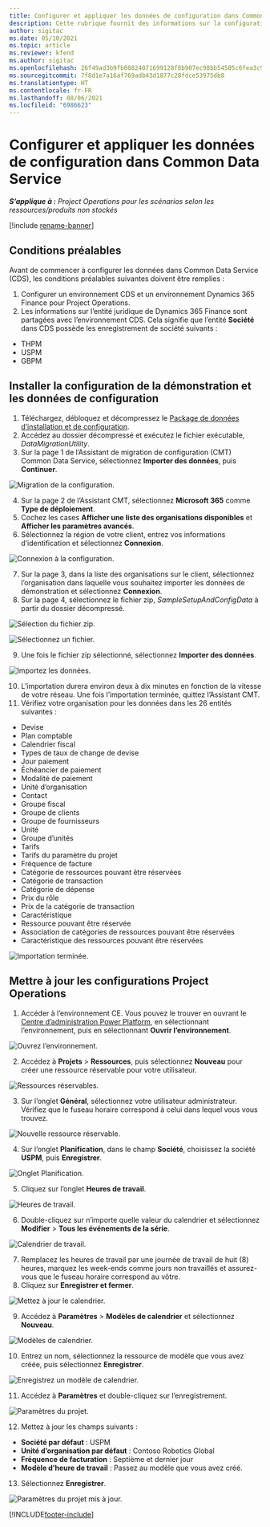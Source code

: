 ```yaml
---
title: Configurer et appliquer les données de configuration dans Common Data Service
description: Cette rubrique fournit des informations sur la configuration et l’application des données de configuration dans Project Operations.
author: sigitac
ms.date: 05/10/2021
ms.topic: article
ms.reviewer: kfend
ms.author: sigitac
ms.openlocfilehash: 26f49ad3b9fb08824071699128f8b907ec98bb54505c6fea3c97288cbaf31633
ms.sourcegitcommit: 7f8d1e7a16af769adb43d1877c28fdce53975db8
ms.translationtype: HT
ms.contentlocale: fr-FR
ms.lasthandoff: 08/06/2021
ms.locfileid: "6986623"
---
```

# <a name="set-up-and-apply-configuration-data-in-the-common-data-service"></a>Configurer et appliquer les données de configuration dans Common Data Service 

_**S’applique à :** Project Operations pour les scénarios selon les ressources/produits non stockés_

[!include [rename-banner](~/includes/cc-data-platform-banner.md)]

## <a name="prerequisites"></a>Conditions préalables

Avant de commencer à configurer les données dans Common Data Service (CDS), les conditions préalables suivantes doivent être remplies :

1.  Configurer un environnement CDS et un environnement Dynamics 365 Finance pour Project Operations.
2.  Les informations sur l’entité juridique de Dynamics 365 Finance sont partagées avec l’environnement CDS. Cela signifie que l’entité **Société** dans CDS possède les enregistrement de société suivants :
  - THPM
  - USPM
  - GBPM

## <a name="install-setup-and-configuration-data"></a>Installer la configuration de la démonstration et les données de configuration

1. Téléchargez, débloquez et décompressez le [Package de données d’installation et de configuration](https://download.microsoft.com/download/e/2/d/e2da6c98-d5dd-450c-aabe-fd6bf2ba374b/ProjOpsSampleSetupData-%20Integrated%20Latest.zip).
2. Accédez au dossier décompressé et exécutez le fichier exécutable, *DataMigrationUtility*.
3. Sur la page 1 de l’Assistant de migration de configuration (CMT) Common Data Service, sélectionnez **Importer des données**, puis **Continuer**.

![Migration de la configuration.](./media/1ConfigurationMigration.png)

4. Sur la page 2 de l’Assistant CMT, sélectionnez **Microsoft 365** comme **Type de déploiement**.
5. Cochez les cases **Afficher une liste des organisations disponibles** et **Afficher les paramètres avancés**.
6. Sélectionnez la région de votre client, entrez vos informations d’identification et sélectionnez **Connexion**.

![Connexion à la configuration.](./media/2ConfigurationSignin.png)

7. Sur la page 3, dans la liste des organisations sur le client, sélectionnez l’organisation dans laquelle vous souhaitez importer les données de démonstration et sélectionnez **Connexion**.
8. Sur la page 4, sélectionnez le fichier zip, *SampleSetupAndConfigData* à partir du dossier décompressé.

![Sélection du fichier zip.](./media/3ZipFile.png)

![Sélectionnez un fichier.](./media/4SelectAFile.png)

9. Une fois le fichier zip sélectionné, sélectionnez **Importer des données**.

![Importez les données.](./media/5ImportData.png)

10. L’importation durera environ deux à dix minutes en fonction de la vitesse de votre réseau. Une fois l’importation terminée, quittez l’Assistant CMT. 
11. Vérifiez votre organisation pour les données dans les 26 entités suivantes :

  - Devise
  - Plan comptable
  - Calendrier fiscal
  - Types de taux de change de devise
  - Jour paiement
  - Échéancier de paiement
  - Modalité de paiement
  - Unité d’organisation
  - Contact
  - Groupe fiscal
  - Groupe de clients
  - Groupe de fournisseurs
  - Unité
  - Groupe d’unités
  - Tarifs
  - Tarifs du paramètre du projet
  - Fréquence de facture
  - Catégorie de ressources pouvant être réservées
  - Catégorie de transaction
  - Catégorie de dépense
  - Prix du rôle
  - Prix de la catégorie de transaction
  - Caractéristique
  - Ressource pouvant être réservée
  - Association de catégories de ressources pouvant être réservées
  - Caractéristique des ressources pouvant être réservées

![Importation terminée.](./media/6CompleteImport.png)

## <a name="update-project-operations-configurations"></a>Mettre à jour les configurations Project Operations

1. Accéder à l’environnement CE. Vous pouvez le trouver en ouvrant le [Centre d’administration Power Platform](https://admin.powerplatform.microsoft.com/environments), en sélectionnant l’environnement, puis en sélectionnant **Ouvrir l’environnement**. 

![Ouvrez l’environnement.](./media/7OpenEnvironment.png)

2. Accédez à **Projets** > **Ressources**, puis sélectionnez **Nouveau** pour créer une ressource réservable pour votre utilisateur.

![Ressources réservables.](./media/8BookableResources.png)

3. Sur l’onglet **Général**, sélectionnez votre utilisateur administrateur. Vérifiez que le fuseau horaire correspond à celui dans lequel vous vous trouvez. 

![Nouvelle ressource réservable.](./media/9NewBookableResource.png)

4. Sur l’onglet **Planification**, dans le champ **Société**, choisissez la société **USPM**, puis **Enregistrer**. 

![Onglet Planification.](./media/10SchedulingTab.png)

5. Cliquez sur l’onglet **Heures de travail**.  

![Heures de travail.](./media/11WorkHours.png)

6. Double-cliquez sur n’importe quelle valeur du calendrier et sélectionnez **Modifier** > **Tous les événements de la série**. 

![Calendrier de travail.](./media/12WorkCalendar.png)

7. Remplacez les heures de travail par une journée de travail de huit (8) heures, marquez les week-ends comme jours non travaillés et assurez-vous que le fuseau horaire correspond au vôtre. 
8. Cliquez sur **Enregistrer et fermer**.

![Mettez à jour le calendrier.](./media/13UpdateCalendar.png)

9. Accédez à **Paramètres** > **Modèles de calendrier** et sélectionnez **Nouveau**.
 
 ![Modèles de calendrier.](./media/14CalendarTemplates.png)
 
 10. Entrez un nom, sélectionnez la ressource de modèle que vous avez créée, puis sélectionnez **Enregistrer**. 
 
 ![Enregistrez un modèle de calendrier.](./media/15SaveCalendarTemplate.png)
 
 11. Accédez à **Paramètres** et double-cliquez sur l’enregistrement. 
 
 ![Paramètres du projet.](./media/16ProjectParameters.png)
 
12. Mettez à jour les champs suivants :

 - **Société par défaut** : USPM
 - **Unité d’organisation par défaut** : Contoso Robotics Global
 - **Fréquence de facturation** : Septième et dernier jour
 - **Modèle d’heure de travail** : Passez au modèle que vous avez créé.

13. Sélectionnez **Enregistrer**. 

![Paramètres du projet mis à jour.](./media/17UpdatedProjectParameters.png)


[!INCLUDE[footer-include](../includes/footer-banner.md)]

